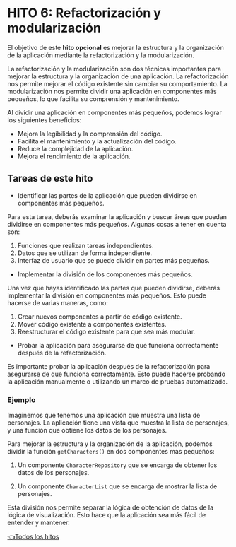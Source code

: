 # **HITO 6:** Refactorización y modularización

El objetivo de este **hito opcional** es mejorar la estructura
y la organización de la aplicación mediante la refactorización
y la modularización.

La refactorización y la modularización son dos técnicas importantes
para mejorar la estructura y la organización de una aplicación.
La refactorización nos permite mejorar el código existente sin
cambiar su comportamiento. La modularización nos permite dividir
una aplicación en componentes más pequeños, lo que facilita su comprensión y mantenimiento.

 Al dividir una aplicación en componentes más pequeños,
 podemos lograr los siguientes beneficios:

* Mejora la legibilidad y la comprensión del código.
* Facilita el mantenimiento y la actualización del código.
* Reduce la complejidad de la aplicación.
* Mejora el rendimiento de la aplicación.

## Tareas de este hito

* Identificar las partes de la aplicación que
pueden dividirse en componentes más pequeños.

Para esta tarea, deberás examinar la aplicación y buscar áreas
que puedan dividirse en componentes más pequeños.
Algunas cosas a tener en cuenta son:

1. Funciones que realizan tareas independientes.
2. Datos que se utilizan de forma independiente.
3. Interfaz de usuario que se puede dividir en partes más pequeñas.

* Implementar la división de los componentes más pequeños.

Una vez que hayas identificado las partes que pueden dividirse,
deberás implementar la división en componentes más pequeños.
Esto puede hacerse de varias maneras, como:

1. Crear nuevos componentes a partir de código existente.
2. Mover código existente a componentes existentes.
3. Reestructurar el código existente para que sea más modular.

* Probar la aplicación para asegurarse de que funciona correctamente
después de la refactorización.

Es importante probar la aplicación después de la refactorización para
asegurarse de que funciona correctamente. Esto puede hacerse probando
la aplicación manualmente o utilizando un marco de pruebas automatizado.

### Ejemplo

Imaginemos que tenemos una aplicación que muestra una lista de personajes.
La aplicación tiene una vista que muestra la lista de personajes,
y una función que obtiene los datos de los personajes.

Para mejorar la estructura y la organización de la aplicación,
podemos dividir la función ```getCharacters()``` en dos componentes
más pequeños:

1. Un componente ```CharacterRepository``` que se encarga de obtener
los datos de los personajes.

2. Un componente ```CharacterList``` que se encarga de mostrar la lista de personajes.

Esta división nos permite separar la lógica de obtención de datos
de la lógica de visualización. Esto hace que la aplicación sea más
fácil de entender y mantener.

[👈Todos los hitos](../README.md#6-hitos)
